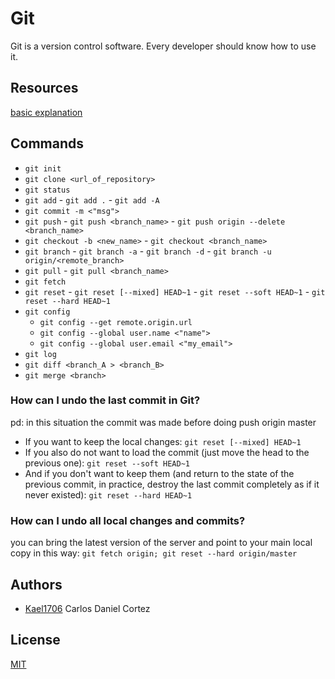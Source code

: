 # Git
Git is a version control software. Every developer should know how to use it.

## Resources
[basic explanation](https://rogerdudler.github.io/git-guide/index.es.html)

## Commands
- `git init`
- `git clone <url_of_repository>`
- `git status`
- `git add`
        - `git add .`
        - `git add -A`
- `git commit -m <"msg">`
- `git push`
        - `git push <branch_name>`
        - `git push origin --delete <branch_name>`
- `git checkout -b <new_name>`
        - `git checkout <branch_name>`
- `git branch`
        - `git branch -a`
        - `git branch -d`
        - `git branch -u origin/<remote_branch>`
- `git pull`
        - `git pull <branch_name>`
- `git fetch`
- `git reset`
        -  `git reset [--mixed] HEAD~1`
        - `git reset --soft HEAD~1`
        - `git reset --hard HEAD~1`
 - `git config` 
	 - `git config --get remote.origin.url`
	 - `git config --global user.name <"name">`
	 - `git config --global user.email <"my_email">`
- `git log`
- `git diff <branch_A > <branch_B>`
- `git merge <branch>`

### How can I undo the last commit in Git?
pd: in this situation the commit was made before doing push origin master
- If you want to keep the local changes:
`git reset [--mixed] HEAD~1`
- If you also do not want to load the commit (just move the head to the previous one):
`git reset --soft HEAD~1`
- And if you don't want to keep them (and return to the state of the previous commit, in practice, destroy the last commit completely as if it never existed):
`git reset --hard HEAD~1`

### How can I undo all local changes and commits?
you can bring the latest version of the server and point to your main local copy in this way:
`git fetch origin; git reset --hard origin/master`

## Authors

 - [Kael1706](https://github.com/kael1706) Carlos Daniel Cortez

## License
[MIT](https://github.com/kael1706/my-library/blob/master/LICENSE "LICENSE")


